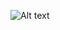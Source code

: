 ![Alt text](https://www.google.com/imgres?q=Fast%20api&imgurl=https%3A%2F%2Fwww.simplilearn.com%2Fice9%2Ffree_resources_article_thumb%2FFastAPI_b.jpg&imgrefurl=https%3A%2F%2Fwww.simplilearn.com%2Fwhat-is-fastapi-article&docid=s7IyfjccWIbvVM&tbnid=iIZKDy5u-s4XKM&vet=12ahUKEwiu9K7oycyGAxVAp1YBHUEMEGcQM3oECBkQAA..i&w=848&h=477&hcb=2&ved=2ahUKEwiu9K7oycyGAxVAp1YBHUEMEGcQM3oECBkQAA)
